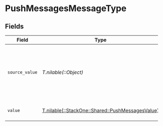 # PushMessagesMessageType


## Fields

| Field                                                                                        | Type                                                                                         | Required                                                                                     | Description                                                                                  | Example                                                                                      |
| -------------------------------------------------------------------------------------------- | -------------------------------------------------------------------------------------------- | -------------------------------------------------------------------------------------------- | -------------------------------------------------------------------------------------------- | -------------------------------------------------------------------------------------------- |
| `source_value`                                                                               | *T.nilable(::Object)*                                                                        | :heavy_minus_sign:                                                                           | The original value from the provider used to derive the unified message type.                | Email                                                                                        |
| `value`                                                                                      | [T.nilable(::StackOne::Shared::PushMessagesValue)](../../models/shared/pushmessagesvalue.md) | :heavy_minus_sign:                                                                           | The unified message type.                                                                    | email                                                                                        |
